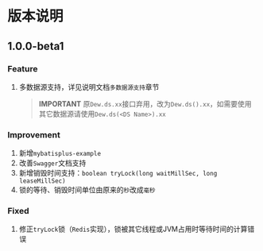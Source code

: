版本说明
==

## 1.0.0-beta1

### Feature

1. 多数据源支持，详见说明文档`多数据源支持`章节

   > **IMPORTANT** 原`Dew.ds.xx`接口弃用，改为`Dew.ds().xx`，如需要使用其它数据源请使用`Dew.ds(<DS Name>).xx`

### Improvement

1. 新增`mybatisplus-example`
1. 改善`Swagger`文档支持
1. 新增销毁时间支持：`boolean tryLock(long waitMillSec, long leaseMillSec)`
1. 锁的等待、销毁时间单位由原来的`秒`改成`毫秒`

### Fixed

1. 修正`tryLock`锁（`Redis`实现），锁被其它线程或JVM占用时等待时间的计算错误



